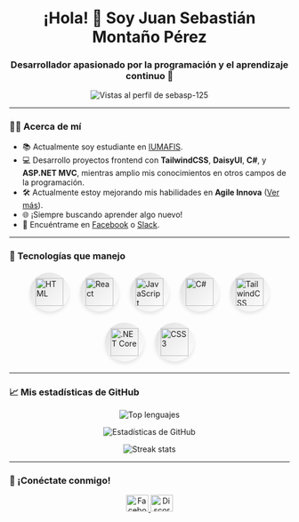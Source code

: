 <h1 align="center">¡Hola! 👋 Soy Juan Sebastián Montaño Pérez</h1>
<h3 align="center">Desarrollador apasionado por la programación y el aprendizaje continuo 🚀</h3>

<p align="center">
  <img src="https://komarev.com/ghpvc/?username=sebasp-125&label=Vistas+al+perfil&color=0e75b6&style=flat-square" alt="Vistas al perfil de sebasp-125" />
</p>

---

### 🧑‍🎓 Acerca de mí
- 📚 Actualmente soy estudiante en [IUMAFIS](https://iumafis.edu.co/).  
- 💻 Desarrollo proyectos frontend con **TailwindCSS**, **DaisyUI**, **C#**, y **ASP.NET MVC**, mientras amplio mis conocimientos en otros campos de la programación.  
- 🛠️ Actualmente estoy mejorando mis habilidades en **Agile Innova** ([Ver más](https://www.agileinnova.org/)).  
- 🌐 ¡Siempre buscando aprender algo nuevo!  
- 📲 Encuéntrame en [Facebook](https://www.facebook.com/SebasTryan?mibextid=ZbWKwL) o [Slack](https://slack.com/).

---

### 🌟 Tecnologías que manejo

<div style="display: flex; justify-content: center; align-items: center; gap: 20px; flex-wrap: wrap; margin: 20px 0;">
  <div style="display: flex; justify-content: center; align-items: center; background: linear-gradient(135deg, #e0e0e0, #ffffff); border-radius: 50%; padding: 10px; box-shadow: 0 4px 6px rgba(0, 0, 0, 0.1); transition: transform 0.2s ease, box-shadow 0.2s ease;">
    <img src="https://cdn.worldvectorlogo.com/logos/html-1.svg" alt="HTML" style="width: 50px; height: 50px;" />
  </div>
  <div style="display: flex; justify-content: center; align-items: center; background: linear-gradient(135deg, #e0e0e0, #ffffff); border-radius: 50%; padding: 10px; box-shadow: 0 4px 6px rgba(0, 0, 0, 0.1); transition: transform 0.2s ease, box-shadow 0.2s ease;">
    <img src="https://w7.pngwing.com/pngs/452/495/png-transparent-react-javascript-angularjs-ionic-github-text-logo-symmetry-thumbnail.png" alt="React" style="width: 50px; height: 50px;" />
  </div>
  <div style="display: flex; justify-content: center; align-items: center; background: linear-gradient(135deg, #e0e0e0, #ffffff); border-radius: 50%; padding: 10px; box-shadow: 0 4px 6px rgba(0, 0, 0, 0.1); transition: transform 0.2s ease, box-shadow 0.2s ease;">
    <img src="https://upload.wikimedia.org/wikipedia/commons/thumb/9/99/Unofficial_JavaScript_logo_2.svg/1200px-Unofficial_JavaScript_logo_2.svg.png" alt="JavaScript" style="width: 50px; height: 50px;" />
  </div>
  <div style="display: flex; justify-content: center; align-items: center; background: linear-gradient(135deg, #e0e0e0, #ffffff); border-radius: 50%; padding: 10px; box-shadow: 0 4px 6px rgba(0, 0, 0, 0.1); transition: transform 0.2s ease, box-shadow 0.2s ease;">
    <img src="https://upload.wikimedia.org/wikipedia/commons/thumb/0/0d/C_Sharp_wordmark.svg/1200px-C_Sharp_wordmark.svg.png" alt="C#" style="width: 50px; height: 50px;" />
  </div>
  <div style="display: flex; justify-content: center; align-items: center; background: linear-gradient(135deg, #e0e0e0, #ffffff); border-radius: 50%; padding: 10px; box-shadow: 0 4px 6px rgba(0, 0, 0, 0.1); transition: transform 0.2s ease, box-shadow 0.2s ease;">
    <img src="https://w7.pngwing.com/pngs/106/519/png-transparent-tailwind-css-hd-logo.png" alt="TailwindCSS" style="width: 50px; height: 50px;" />
  </div>
  <div style="display: flex; justify-content: center; align-items: center; background: linear-gradient(135deg, #e0e0e0, #ffffff); border-radius: 50%; padding: 10px; box-shadow: 0 4px 6px rgba(0, 0, 0, 0.1); transition: transform 0.2s ease, box-shadow 0.2s ease;">
    <img src="https://upload.wikimedia.org/wikipedia/commons/e/ee/.NET_Core_Logo.svg" alt=".NET Core" style="width: 50px; height: 50px;" />
  </div>
  <div style="display: flex; justify-content: center; align-items: center; background: linear-gradient(135deg, #e0e0e0, #ffffff); border-radius: 50%; padding: 10px; box-shadow: 0 4px 6px rgba(0, 0, 0, 0.1); transition: transform 0.2s ease, box-shadow 0.2s ease;">
    <img src="https://w7.pngwing.com/pngs/804/171/png-transparent-web-development-cascading-style-sheets-css3-html-world-wide-web-blue-angle-web-design.png" alt="CSS3" style="width: 50px; height: 50px;" />
  </div>
</div>

---

### 📈 Mis estadísticas de GitHub
<p align="center">
  <img src="https://github-readme-stats.vercel.app/api/top-langs?username=sebasp-125&show_icons=true&locale=es&layout=compact" alt="Top lenguajes" />
</p>
<p align="center">
  <img src="https://github-readme-stats.vercel.app/api?username=sebasp-125&show_icons=true&locale=es" alt="Estadísticas de GitHub" />
</p>
<p align="center">
  <img src="https://github-readme-streak-stats.herokuapp.com/?user=sebasp-125&locale=es" alt="Streak stats" />
</p>

---

### 🔗 ¡Conéctate conmigo!
<p align="center">
  <a href="https://www.facebook.com/sebastryan?mibextid=zbwkwl" target="_blank">
    <img src="https://raw.githubusercontent.com/rahuldkjain/github-profile-readme-generator/master/src/images/icons/Social/facebook.svg" alt="Facebook" height="30" width="40" />
  </a>
  <a href="https://discord.gg/sebastiann7565" target="_blank">
    <img src="https://raw.githubusercontent.com/rahuldkjain/github-profile-readme-generator/master/src/images/icons/Social/discord.svg" alt="Discord" height="30" width="40" />
  </a>
</p>
